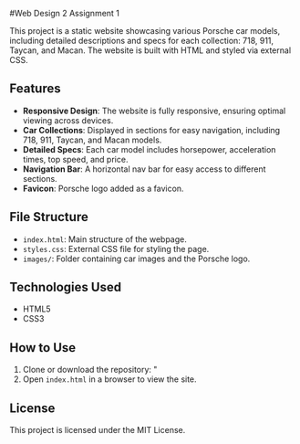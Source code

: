 #Web Design 2 Assignment 1

This project is a static website showcasing various Porsche car models, including detailed descriptions and specs for each collection: 718, 911, Taycan, and Macan. The website is built with HTML and styled via external CSS.

## Features

- **Responsive Design**: The website is fully responsive, ensuring optimal viewing across devices.
- **Car Collections**: Displayed in sections for easy navigation, including 718, 911, Taycan, and Macan models.
- **Detailed Specs**: Each car model includes horsepower, acceleration times, top speed, and price.
- **Navigation Bar**: A horizontal nav bar for easy access to different sections.
- **Favicon**: Porsche logo added as a favicon.

## File Structure

- `index.html`: Main structure of the webpage.
- `styles.css`: External CSS file for styling the page.
- `images/`: Folder containing car images and the Porsche logo.

## Technologies Used

- HTML5
- CSS3

## How to Use

1. Clone or download the repository: "
2. Open `index.html` in a browser to view the site.

## License

This project is licensed under the MIT License.
